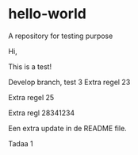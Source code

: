 # hello-world
A repository for testing purpose

Hi,

This is a test!

Develop branch, test 3
Extra regel  23

Extra regel  25

Extra regl 28341234

Een extra update in de README file.

Tadaa 1
